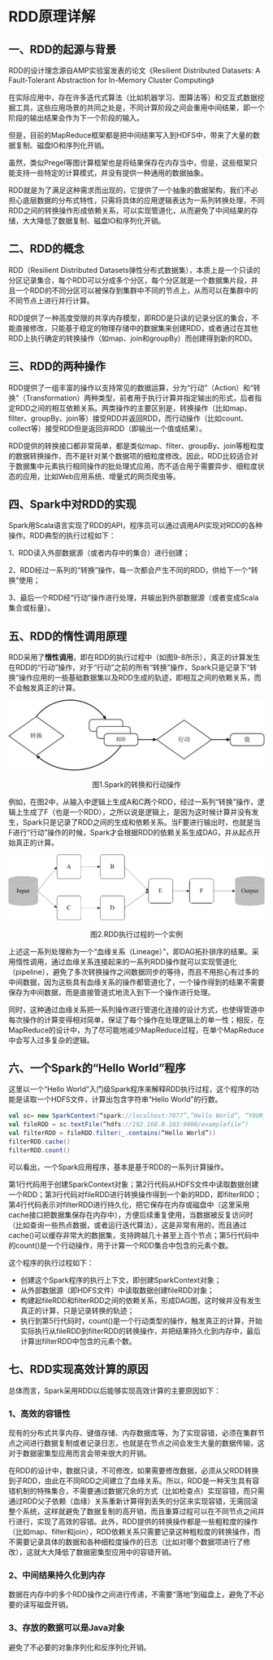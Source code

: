 # RDD原理详解

## 一、RDD的起源与背景
RDD的设计理念源自AMP实验室发表的论文《Resilient Distributed Datasets: A Fault-Tolerant Abstraction for In-Memory Cluster Computing》

在实际应用中，存在许多迭代式算法（比如机器学习、图算法等）和交互式数据挖掘工具，这些应用场景的共同之处是，不同计算阶段之间会重用中间结果，即一个阶段的输出结果会作为下一个阶段的输入。

但是，目前的MapReduce框架都是把中间结果写入到HDFS中，带来了大量的数据复制、磁盘IO和序列化开销。

虽然，类似Pregel等图计算框架也是将结果保存在内存当中，但是，这些框架只能支持一些特定的计算模式，并没有提供一种通用的数据抽象。

RDD就是为了满足这种需求而出现的，它提供了一个抽象的数据架构，我们不必担心底层数据的分布式特性，只需将具体的应用逻辑表达为一系列转换处理，不同RDD之间的转换操作形成依赖关系，可以实现管道化，从而避免了中间结果的存储，大大降低了数据复制、磁盘IO和序列化开销。

## 二、RDD的概念
RDD（Resilient Distributed Datasets弹性分布式数据集），本质上是一个只读的分区记录集合，每个RDD可以分成多个分区，每个分区就是一个数据集片段，并且一个RDD的不同分区可以被保存到集群中不同的节点上，从而可以在集群中的不同节点上进行并行计算。

RDD提供了一种高度受限的共享内存模型，即RDD是只读的记录分区的集合，不能直接修改，只能基于稳定的物理存储中的数据集来创建RDD，或者通过在其他RDD上执行确定的转换操作（如map、join和groupBy）而创建得到新的RDD。

## 三、RDD的两种操作
RDD提供了一组丰富的操作以支持常见的数据运算，分为“行动”（Action）和“转换”（Transformation）两种类型，前者用于执行计算并指定输出的形式，后者指定RDD之间的相互依赖关系。两类操作的主要区别是，转换操作（比如map、filter、groupBy、join等）接受RDD并返回RDD，而行动操作（比如count、collect等）接受RDD但是返回非RDD（即输出一个值或结果）。

RDD提供的转换接口都非常简单，都是类似map、filter、groupBy、join等粗粒度的数据转换操作，而不是针对某个数据项的细粒度修改。因此，RDD比较适合对于数据集中元素执行相同操作的批处理式应用，而不适合用于需要异步、细粒度状态的应用，比如Web应用系统、增量式的网页爬虫等。

## 四、Spark中对RDD的实现
Spark用Scala语言实现了RDD的API，程序员可以通过调用API实现对RDD的各种操作。RDD典型的执行过程如下：

1、RDD读入外部数据源（或者内存中的集合）进行创建；

2、RDD经过一系列的“转换”操作，每一次都会产生不同的RDD，供给下一个“转换”使用；

3、最后一个RDD经“行动”操作进行处理，并输出到外部数据源（或者变成Scala集合或标量）。

## 五、RDD的惰性调用原理
RDD采用了**惰性调用**，即在RDD的执行过程中（如图9-8所示），真正的计算发生在RDD的“行动”操作，对于“行动”之前的所有“转换”操作，Spark只是记录下“转换”操作应用的一些基础数据集以及RDD生成的轨迹，即相互之间的依赖关系，而不会触发真正的计算。

![Spark的转换和行动操作](./img/Spark的转换和行动操作.jpg)
<center>图1.Spark的转换和行动操作</center>


例如，在图2中，从输入中逻辑上生成A和C两个RDD，经过一系列“转换”操作，逻辑上生成了F（也是一个RDD），之所以说是逻辑上，是因为这时候计算并没有发生，Spark只是记录了RDD之间的生成和依赖关系。当F要进行输出时，也就是当F进行“行动”操作的时候，Spark才会根据RDD的依赖关系生成DAG，并从起点开始真正的计算。

![RDD执行过程的一个实例](./img/RDD执行过程的一个实例.jpg)
<center>图2.RDD执行过程的一个实例</center>

上述这一系列处理称为一个“血缘关系（Lineage）”，即DAG拓扑排序的结果。采用惰性调用，通过血缘关系连接起来的一系列RDD操作就可以实现管道化（pipeline），避免了多次转换操作之间数据同步的等待，而且不用担心有过多的中间数据，因为这些具有血缘关系的操作都管道化了，一个操作得到的结果不需要保存为中间数据，而是直接管道式地流入到下一个操作进行处理。

同时，这种通过血缘关系把一系列操作进行管道化连接的设计方式，也使得管道中每次操作的计算变得相对简单，保证了每个操作在处理逻辑上的单一性；相反，在MapReduce的设计中，为了尽可能地减少MapReduce过程，在单个MapReduce中会写入过多复杂的逻辑。

## 六、一个Spark的“Hello World”程序
这里以一个“Hello World”入门级Spark程序来解释RDD执行过程，这个程序的功能是读取一个HDFS文件，计算出包含字符串“Hello World”的行数。

```scala
val sc= new SparkContext(“spark://localhost:7077”,”Hello World”, “YOUR_SPARK_HOME”,”YOUR_APP_JAR”)
val fileRDD = sc.textFile(“hdfs://192.168.0.103:9000/examplefile”)
val filterRDD = fileRDD.filter(_.contains(“Hello World”))
filterRDD.cache()
filterRDD.count()
```
可以看出，一个Spark应用程序，基本是基于RDD的一系列计算操作。

第1行代码用于创建SparkContext对象；第2行代码从HDFS文件中读取数据创建一个RDD；第3行代码对fileRDD进行转换操作得到一个新的RDD，即filterRDD；第4行代码表示对filterRDD进行持久化，把它保存在内存或磁盘中（这里采用cache接口把数据集保存在内存中），方便后续重复使用，当数据被反复访问时（比如查询一些热点数据，或者运行迭代算法），这是非常有用的，而且通过cache()可以缓存非常大的数据集，支持跨越几十甚至上百个节点；第5行代码中的count()是一个行动操作，用于计算一个RDD集合中包含的元素个数。

这个程序的执行过程如下：
* 创建这个Spark程序的执行上下文，即创建SparkContext对象；
* 从外部数据源（即HDFS文件）中读取数据创建fileRDD对象；
* 构建起fileRDD和filterRDD之间的依赖关系，形成DAG图，这时候并没有发生真正的计算，只是记录转换的轨迹；
* 执行到第5行代码时，count()是一个行动类型的操作，触发真正的计算，开始实际执行从fileRDD到filterRDD的转换操作，并把结果持久化到内存中，最后计算出filterRDD中包含的元素个数。

## 七、RDD实现高效计算的原因
总体而言，Spark采用RDD以后能够实现高效计算的主要原因如下：

### 1、高效的容错性

现有的分布式共享内存、键值存储、内存数据库等，为了实现容错，必须在集群节点之间进行数据复制或者记录日志，也就是在节点之间会发生大量的数据传输，这对于数据密集型应用而言会带来很大的开销。

在RDD的设计中，数据只读，不可修改，如果需要修改数据，必须从父RDD转换到子RDD，由此在不同RDD之间建立了血缘关系。所以，RDD是一种天生具有容错机制的特殊集合，不需要通过数据冗余的方式（比如检查点）实现容错，而只需通过RDD父子依赖（血缘）关系重新计算得到丢失的分区来实现容错，无需回滚整个系统，这样就避免了数据复制的高开销，而且重算过程可以在不同节点之间并行进行，实现了高效的容错。此外，RDD提供的转换操作都是一些粗粒度的操作（比如map、filter和join），RDD依赖关系只需要记录这种粗粒度的转换操作，而不需要记录具体的数据和各种细粒度操作的日志（比如对哪个数据项进行了修改），这就大大降低了数据密集型应用中的容错开销。

### 2、中间结果持久化到内存

数据在内存中的多个RDD操作之间进行传递，不需要“落地”到磁盘上，避免了不必要的读写磁盘开销。

### 3、存放的数据可以是Java对象

避免了不必要的对象序列化和反序列化开销。